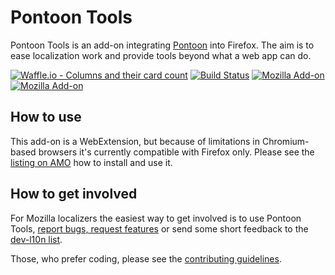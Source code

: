 # Pontoon Tools
Pontoon Tools is an add-on integrating [Pontoon](https://pontoon.mozilla.org/) into Firefox. The aim is to ease localization work and provide tools beyond what a web app can do.


[![Waffle.io - Columns and their card count](https://badge.waffle.io/MikkCZ/pontoon-tools.svg?columns=inbox,backlog,in%20progress)](https://waffle.io/MikkCZ/pontoon-tools) [![Build Status](https://travis-ci.org/MikkCZ/pontoon-tools.svg?branch=master)](https://travis-ci.org/MikkCZ/pontoon-tools) [![Mozilla Add-on](https://img.shields.io/amo/v/pontoon-tools.svg)](https://addons.mozilla.org/firefox/addon/pontoon-tools/) [![Mozilla Add-on](https://img.shields.io/amo/users/pontoon-tools.svg)](https://addons.mozilla.org/firefox/addon/pontoon-tools/statistics/)

## How to use
This add-on is a WebExtension, but because of limitations in Chromium-based browsers it's currently compatible with Firefox only. Please see the [listing on AMO](https://addons.mozilla.org/firefox/addon/pontoon-tools/) how to install and use it.

## How to get involved
For Mozilla localizers the easiest way to get involved is to use Pontoon Tools, [report bugs, request features](https://github.com/MikkCZ/pontoon-tools/issues) or send some short feedback to the [dev-l10n list](https://lists.mozilla.org/listinfo/dev-l10n).

Those, who prefer coding, please see the [contributing guidelines](CONTRIBUTING.md).
